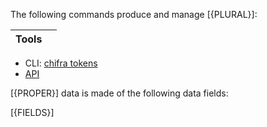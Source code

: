 The following commands produce and manage [{PLURAL}]:

| Tools |     |
| ----- | --- |

* CLI: [chifra tokens](/docs/chifra/chainstate/#chifra-tokens)
* [API](/api#operation/chainstate-tokens)

[{PROPER}] data is made of the following data fields:

[{FIELDS}]
